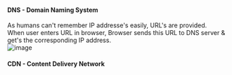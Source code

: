 #### DNS - Domain Naming System
As humans can't remember IP addresse's easily, URL's are provided. <br />
When user enters URL in browser, Browser sends this URL to DNS server & get's the corresponding IP address.<br />
![image](https://github.com/user-attachments/assets/5a5789c8-d36f-4427-9864-e02c66fff969)

#### CDN - Content Delivery Network
